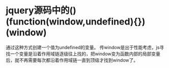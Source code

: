 # jquery源码中的()(function(window,undefined){})(window)

通过这种方式创建一个值为undefined的变量。
传window是出于性能考虑，js寻找一个变量是沿着作用域链逐级往上找的，把window变为函数内部的局部变量后，就不再需要每次都沿着作用域链一直到顶级才找到window了。
